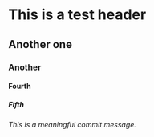 # This is a test header

## Another one

### Another

#### Fourth

##### Fifth

###### This is a meaningful commit message.
